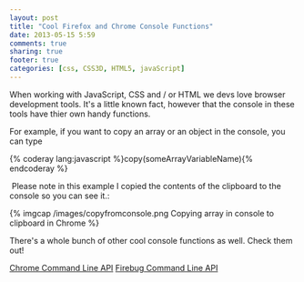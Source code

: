 ```yaml
---
layout: post
title: "Cool Firefox and Chrome Console Functions"
date: 2013-05-15 5:59
comments: true
sharing: true
footer: true
categories: [css, CSS3D, HTML5, javaScript]
---
```


When working with JavaScript, CSS and / or HTML we devs love browser development tools.
It's a little known fact, however that the console in these tools have thier own handy functions.

  <!-- more -->

For example, if you want to copy an array or an object in the console, you can type

{% coderay lang:javascript %}copy(someArrayVariableName){% endcoderay %}

  Please note in this example I copied the contents of the clipboard to the console so you can see it.:

  {% imgcap /images/copyfromconsole.png Copying array in console to clipboard in Chrome %}

There's a whole bunch of other cool console functions as well. Check them out!

[Chrome Command Line API](https://developers.google.com/chrome-developer-tools/docs/commandline-api)
[Firebug Command Line API](http://getfirebug.com/wiki/index.php/Command_Line_API)

